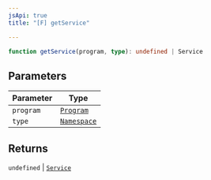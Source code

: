 ```yaml
---
jsApi: true
title: "[F] getService"

---
```

```ts
function getService(program, type): undefined | Service
```

## Parameters

| Parameter | Type |
| ------ | ------ |
| `program` | [`Program`](../interfaces/Program.md) |
| `type` | [`Namespace`](../interfaces/Namespace.md) |

## Returns

`undefined` \| [`Service`](../interfaces/Service.md)
